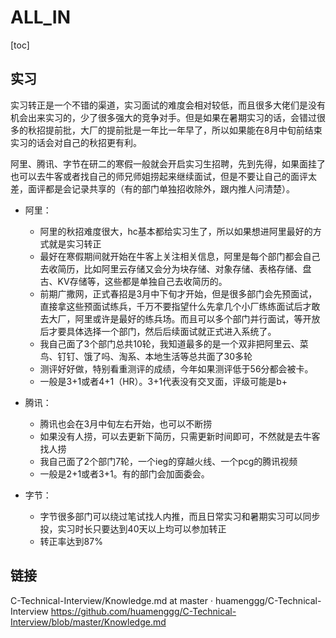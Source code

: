 # ALL_IN

[toc]


## 实习

实习转正是一个不错的渠道，实习面试的难度会相对较低，而且很多大佬们是没有机会出来实习的，少了很多强大的竞争对手。但是如果在暑期实习的话，会错过很多的秋招提前批，大厂的提前批是一年比一年早了，所以如果能在8月中旬前结束实习的话会对自己的秋招更有利。

阿里、腾讯、字节在研二的寒假一般就会开启实习生招聘，先到先得，如果面挂了也可以去牛客或者找自己的师兄师姐捞起来继续面试，但是不要让自己的面评太差，面评都是会记录共享的（有的部门单独招收除外，跟内推人问清楚）。

- 阿里：
  - 阿里的秋招难度很大，hc基本都给实习生了，所以如果想进阿里最好的方式就是实习转正 
  - 最好在寒假期间就开始在牛客上关注相关信息，阿里是每个部门都会自己去收简历，比如阿里云存储又会分为块存储、对象存储、表格存储、盘古、KV存储等，这些都是单独自己去收简历的。
  - 前期广撒网，正式春招是3月中下旬才开始，但是很多部门会先预面试，直接拿这些预面试练兵，千万不要指望什么先拿几个小厂练练面试后才敢去大厂，阿里或许是最好的练兵场。而且可以多个部门并行面试，等开放后才要具体选择一个部门，然后后续面试就正式进入系统了。
  - 我自己面了3个部门总共10轮，我知道最多的是一个双非把阿里云、菜鸟、钉钉、饿了吗、淘系、本地生活等总共面了30多轮
  - 测评好好做，特别看重测评的成绩，今年如果测评低于56分都会被卡。
  - 一般是3+1或者4+1（HR）。3+1代表没有交叉面，评级可能是b+
  
- 腾讯：  
  - 腾讯也会在3月中旬左右开始，也可以不断捞
  - 如果没有人捞，可以去更新下简历，只需更新时间即可，不然就是去牛客找人捞
  - 我自己面了2个部门7轮，一个ieg的穿越火线、一个pcg的腾讯视频
  - 一般是2+1或者3+1。有的部门会加面委会。

- 字节：
  - 字节很多部门可以绕过笔试找人内推，而且日常实习和暑期实习可以同步投，实习时长只要达到40天以上均可以参加转正 
  - 转正率达到87%

## 链接
C-Technical-Interview/Knowledge.md at master · huamenggg/C-Technical-Interview
https://github.com/huamenggg/C-Technical-Interview/blob/master/Knowledge.md


